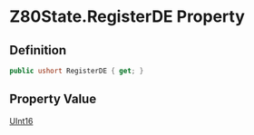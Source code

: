 # Z80State.RegisterDE Property
## Definition

```c#
public ushort RegisterDE { get; }
```

## Property Value

[UInt16](https://learn.microsoft.com/en-gb/dotnet/api/System.UInt16)
